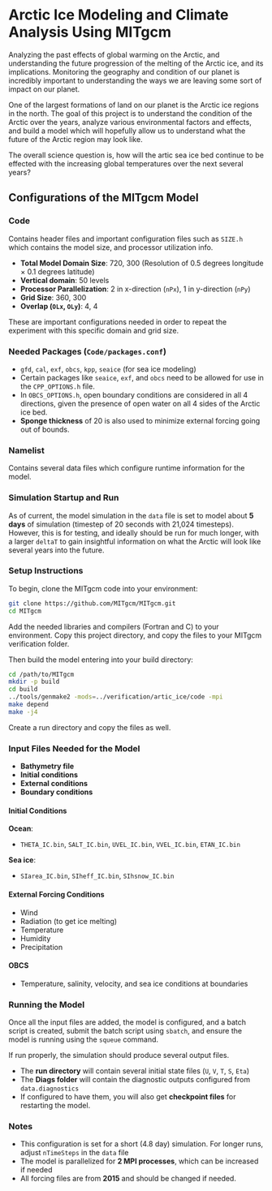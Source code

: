# Arctic Ice Modeling and Climate Analysis Using MITgcm

Analyzing the past effects of global warming on the Arctic, and understanding the future progression of the melting of the Arctic ice, and its implications. Monitoring the geography and condition of our planet is incredibly important to understanding the ways we are leaving some sort of impact on our planet.

One of the largest formations of land on our planet is the Arctic ice regions in the north. The goal of this project is to understand the condition of the Arctic over the years, analyze various environmental factors and effects, and build a model which will hopefully allow us to understand what the future of the Arctic region may look like.

The overall science question is, how will the artic sea ice bed continue to be effected with the increasing global temperatures over the next several years? 

## Configurations of the MITgcm Model

### Code
Contains header files and important configuration files such as `SIZE.h` which contains the model size, and processor utilization info.

- **Total Model Domain Size**: 720, 300 (Resolution of 0.5 degrees longitude × 0.1 degrees latitude)  
- **Vertical domain**: 50 levels  
- **Processor Parallelization**: 2 in x-direction (`nPx`), 1 in y-direction (`nPy`)  
- **Grid Size**: 360, 300  
- **Overlap (`OLx`, `OLy`)**: 4, 4  

These are important configurations needed in order to repeat the experiment with this specific domain and grid size.

### Needed Packages (`Code/packages.conf`)
- `gfd`, `cal`, `exf`, `obcs`, `kpp`, `seaice` (for sea ice modeling)  
- Certain packages like `seaice`, `exf`, and `obcs` need to be allowed for use in the `CPP_OPTIONS.h` file.  
- In `OBCS_OPTIONS.h`, open boundary conditions are considered in all 4 directions, given the presence of open water on all 4 sides of the Arctic ice bed.  
- **Sponge thickness** of 20 is also used to minimize external forcing going out of bounds.

### Namelist
Contains several data files which configure runtime information for the model.

### Simulation Startup and Run
As of current, the model simulation in the `data` file is set to model about **5 days** of simulation (timestep of 20 seconds with 21,024 timesteps). However, this is for testing, and ideally should be run for much longer, with a larger `deltaT` to gain insightful information on what the Arctic will look like several years into the future.

### Setup Instructions

To begin, clone the MITgcm code into your environment:

```bash
git clone https://github.com/MITgcm/MITgcm.git
cd MITgcm
```

Add the needed libraries and compilers (Fortran and C) to your environment. Copy this project directory, and copy the files to your MITgcm verification folder.

Then build the model entering into your build directory:

```bash
cd /path/to/MITgcm
mkdir -p build
cd build
../tools/genmake2 -mods=../verification/artic_ice/code -mpi
make depend
make -j4
```

Create a run directory and copy the files as well.

### Input Files Needed for the Model

- **Bathymetry file**
- **Initial conditions**
- **External conditions**
- **Boundary conditions**

#### Initial Conditions

**Ocean**:
- `THETA_IC.bin`, `SALT_IC.bin`, `UVEL_IC.bin`, `VVEL_IC.bin`, `ETAN_IC.bin`

**Sea ice**:
- `SIarea_IC.bin`, `SIheff_IC.bin`, `SIhsnow_IC.bin`

#### External Forcing Conditions
- Wind
- Radiation (to get ice melting)
- Temperature
- Humidity
- Precipitation

#### OBCS
- Temperature, salinity, velocity, and sea ice conditions at boundaries

### Running the Model

Once all the input files are added, the model is configured, and a batch script is created, submit the batch script using `sbatch`, and ensure the model is running using the `squeue` command.

If run properly, the simulation should produce several output files.

- The **run directory** will contain several initial state files (`U`, `V`, `T`, `S`, `Eta`)  
- The **Diags folder** will contain the diagnostic outputs configured from `data.diagnostics`  
- If configured to have them, you will also get **checkpoint files** for restarting the model.

### Notes

- This configuration is set for a short (4.8 day) simulation. For longer runs, adjust `nTimeSteps` in the `data` file  
- The model is parallelized for **2 MPI processes**, which can be increased if needed  
- All forcing files are from **2015** and should be changed if needed.
